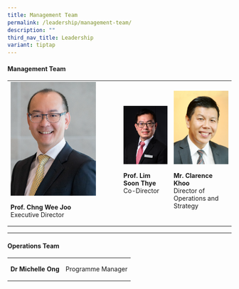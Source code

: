 ```yaml
---
title: Management Team
permalink: /leadership/management-team/
description: ""
third_nav_title: Leadership
variant: tiptap
---
```

<h4>Management Team</h4><p></p><table><tbody><tr><td rowspan="1" colspan="1"><div class="isomer-image-wrapper"><img style="width: 80%;" height="auto" width="100%" src="/images/Leaders/prof chng wee joo.png"></div><p><strong>Prof. Chng Wee Joo</strong><br>Executive Director</p></td><td rowspan="1" colspan="1"><div class="isomer-image-wrapper"><img style="width:200px" height="auto" width="100%" src="/images/Leaders/prof lim soon thye.png"></div><p><strong>Prof. Lim Soon Thye</strong><br>Co-Director</p></td><td rowspan="1" colspan="1"><div class="isomer-image-wrapper"><img style="width:200px" height="auto" width="100%" src="/images/Leaders/mr-clarence-khoo.png"></div><p><strong>Mr. Clarence Khoo</strong><br>Director of Operations and Strategy</p></td></tr></tbody></table><p></p><hr><h4>Operations Team</h4><table><tbody><tr><td rowspan="1" colspan="1"><p><strong>Dr Michelle Ong</strong></p></td><td rowspan="1" colspan="1"><p>Programme Manager</p></td></tr></tbody></table><p></p>